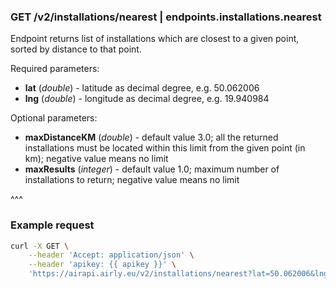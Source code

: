 ### GET /v2/installations/nearest | endpoints.installations.nearest

Endpoint returns list of installations which are closest to a given point, sorted by distance to that point.

Required parameters:
- **lat** (_double_) - latitude as decimal degree, e.g. 50.062006
- **lng** (_double_) - longitude as decimal degree, e.g. 19.940984

Optional parameters:
- **maxDistanceKM** (_double_) -  default value 3.0; all the returned installations must be located within this limit from the given point (in km); negative value means no limit
- **maxResults** (_integer_) -  default value 1.0; maximum number of installations to return; negative value means no limit

^^^

### Example request

```bash
curl -X GET \
    --header 'Accept: application/json' \
    --header 'apikey: {{ apikey }}' \
    'https://airapi.airly.eu/v2/installations/nearest?lat=50.062006&lng=19.940984&maxDistanceKM=5&maxResults=3'
```
